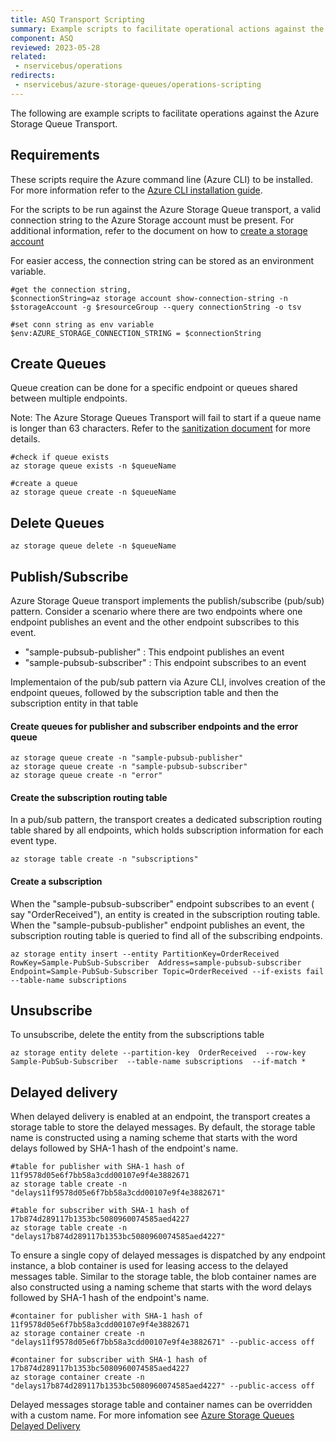 ```yaml
---
title: ASQ Transport Scripting
summary: Example scripts to facilitate operational actions against the Azure Storage Queue Transport.
component: ASQ
reviewed: 2023-05-28
related:
 - nservicebus/operations
redirects:
 - nservicebus/azure-storage-queues/operations-scripting
---
```


The following are example scripts to facilitate operations against the Azure Storage Queue Transport.

## Requirements

These scripts require the Azure command line (Azure CLI) to be installed. For more information refer to the [Azure CLI installation guide](https://learn.microsoft.com/en-us/cli/azure/install-azure-cli).

For the scripts to be run against the Azure Storage Queue transport, a  valid connection string to the Azure Storage account must be present. For additional information, refer to the document on how to [create a storage account](https://learn.microsoft.com/en-us/azure/storage/common/storage-account-create?tabs=azure-portal) 

For easier access, the connection string can be stored as an environment variable.

```
#get the connection string, 
$connectionString=az storage account show-connection-string -n $storageAccount -g $resourceGroup --query connectionString -o tsv

#set conn string as env variable
$env:AZURE_STORAGE_CONNECTION_STRING = $connectionString
```

## Create Queues

Queue creation can be done for a specific endpoint or queues shared between multiple endpoints.

Note: The Azure Storage Queues Transport will fail to start if a queue name is longer than 63 characters. Refer to the [sanitization document](/transports/azure-storage-queues/sanitization.md) for more details.

```
#check if queue exists
az storage queue exists -n $queueName

#create a queue
az storage queue create -n $queueName
```

## Delete Queues

```
az storage queue delete -n $queueName
```

## Publish/Subscribe

Azure Storage Queue transport implements the publish/subscribe (pub/sub) pattern. Consider a scenario where there are two endpoints where one endpoint publishes an event and the other endpoint subscribes to this event.
 
 - "sample-pubsub-publisher" : This endpoint publishes an event
 - "sample-pubsub-subscriber" : This endpoint subscribes to an event 

Implementaion of the pub/sub pattern via Azure CLI, involves creation of the endpoint queues, followed by the subscription table and then the subscription entity in that table

#### Create queues for publisher and subscriber endpoints and the error queue

```
az storage queue create -n "sample-pubsub-publisher"
az storage queue create -n "sample-pubsub-subscriber"
az storage queue create -n "error"
```

#### Create the subscription routing table

In a pub/sub pattern, the transport creates a dedicated subscription routing table shared by all endpoints, which holds subscription information for each event type.

```
az storage table create -n "subscriptions"
```

#### Create a subscription

When the "sample-pubsub-subscriber" endpoint subscribes to an event ( say "OrderReceived"), an entity is created in the subscription routing table.
When the "sample-pubsub-publisher"  endpoint publishes an event, the subscription routing table is queried to find all of the subscribing endpoints.

```
az storage entity insert --entity PartitionKey=OrderReceived RowKey=Sample-PubSub-Subscriber  Address=sample-pubsub-subscriber Endpoint=Sample-PubSub-Subscriber Topic=OrderReceived --if-exists fail --table-name subscriptions
```

## Unsubscribe

To unsubscribe, delete the entity from the subscriptions table

```
az storage entity delete --partition-key  OrderReceived  --row-key  Sample-PubSub-Subscriber  --table-name subscriptions  --if-match *
```

## Delayed delivery

When delayed delivery is enabled at an endpoint, the transport creates a storage table to store the delayed messages. 
By default, the storage table name is constructed using a naming scheme that starts with the word delays followed by SHA-1 hash of the endpoint's name.

```
#table for publisher with SHA-1 hash of 11f9578d05e6f7bb58a3cdd00107e9f4e3882671
az storage table create -n "delays11f9578d05e6f7bb58a3cdd00107e9f4e3882671"

#table for subscriber with SHA-1 hash of 17b874d289117b1353bc5080960074585aed4227
az storage table create -n "delays17b874d289117b1353bc5080960074585aed4227" 
```

To ensure a single copy of delayed messages is dispatched by any endpoint instance, a blob container is used for leasing access to the delayed messages table.
Similar to  the storage table, the blob container names are also constructed using a naming scheme that starts with the word delays followed by SHA-1 hash of the endpoint's name.

```
#container for publisher with SHA-1 hash of 11f9578d05e6f7bb58a3cdd00107e9f4e3882671
az storage container create -n "delays11f9578d05e6f7bb58a3cdd00107e9f4e3882671" --public-access off

#container for subscriber with SHA-1 hash of 17b874d289117b1353bc5080960074585aed4227
az storage container create -n "delays17b874d289117b1353bc5080960074585aed4227" --public-access off
```

Delayed messages storage table and container names can be overridden with a custom name. For more infomation see [Azure Storage Queues Delayed Delivery](/transports/azure-storage-queues/delayed-delivery.md#how-it-works-overriding-tablecontainer-name)


